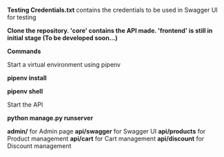 **Testing Credentials.txt** contains the credentials to be used in Swagger UI for testing

**Clone the repository. 'core' contains the API made. 'frontend' is still in initial stage (To be developed soon...)**

**Commands**

Start a virtual environment using pipenv

  **pipenv install**
  
  **pipenv shell**
  
Start the API

  **python manage.py runserver**

**admin/** for Admin page
**api/swagger** for Swagger UI
**api/products** for Product management
**api/cart** for Cart management
**api/discount** for Discount management

